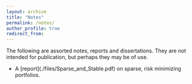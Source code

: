 ```yaml
---
layout: archive
title: "Notes"
permalink: /notes/
author_profile: true
redirect_from:
---
```

The following are assorted notes, reports and dissertations. They are not intended for publication, but perhaps they may be of use.

<ul>
  <li> A [report](./files/Sparse_and_Stable.pdf) on sparse, risk minimizing portfolios.
</ul>
